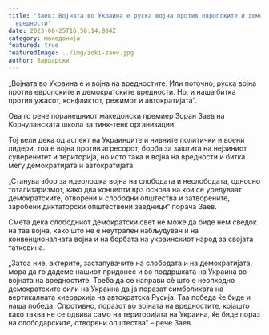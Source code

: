 ```yaml
---
title: "Заев: Војната во Украина е руска војна против европските и демократските
  вредности"
date: 2023-08-25T16:58:14.884Z
category: македонија
featured: true
featuredImage: ../img/zoki-zaev.jpg
author: Вардарски
---
```

<!--StartFragment-->

„Војната во Украина е и војна на вредностите. Или поточно, руска војна против европските и демократските вредности. Но, и наша битка против ужасот, конфликтот, режимот и автократијата“.

Ова го рече поранешниот македонски премиер Зоран Заев на Корчуланската школа за тинк-тенк организации.

Тој вели дека од аспект на Украинците и нивните политички и воени лидери, тоа е војна против агресорот, борба за заштита на нејзиниот суверенитет и територија, но исто така и војна на вредности и битка меѓу демократијата и автократијата.

„Станува збор за идеолошка војна на слободата и неслободата, односно тоталитаризмот, како два концепти врз основа на кои се уредуваат демократските, отворени и слободни општества и затворените, заробени диктаторски општествени заедници“ порача Заев.

Смета дека слободниот демократски свет не може да биде нем сведок на таа војна, како што не е неутрален набљудувач и на конвенционалната војна и на борбата на украинскиот народ за својата татковина.

„Затоа ние, актерите, застапувачите на слободата и на демократијата, мора да го дадеме нашиот придонес и во поддршката на Украина во војната на вредностите. Треба да се направи сѐ што е неопходно демократските сили на Украина да ја поразат симболиката на вертикалната хиерархија на автократска Русија. Таа победа ќе биде и наша победа. Спротивно, поразот во војната на вредностите, којашто како таква не се одвива само на територијата на Украина, ќе биде пораз на слободарските, отворени општества“ – рече Заев.

<!--EndFragment-->